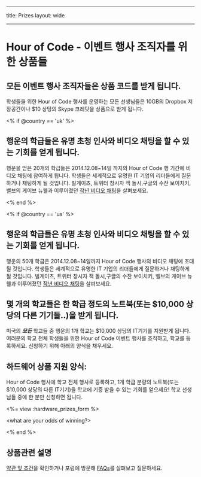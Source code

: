 * * *

title: Prizes layout: wide

* * *

# Hour of Code - 이벤트 행사 조직자를 위한 상품들

## 모든 이벤트 행사 조직자들은 상품 코드를 받게 됩니다.

학생들을 위한 Hour of Code 행사를 운영하는 모든 선생님들은 10GB의 Dropbox 저장공간이나 $10 상당의 Skype 크레딧을 상품으로 받게 됩니다.

<% if @country == 'uk' %>

## 행운의 학급들은 유명 초청 인사와 비디오 채팅을 할 수 있는 기회를 얻게 됩니다.

행운을 얻은 20개의 학급들은 2014.12.08~14일 까지의 Hour of Code 행 기간에 비디오 채팅에 참여하게 됩니다. 학생들은 세계적으로 유명한 IT 기업의 리더들에게 질문하거나 채팅하게 될 것입니다. 빌게이츠, 트위터 창시자 잭 돌시,구글의 수잔 보이치키, 벨브의 게이브 뉴웰과 이루어졌던 [작년 비디오 채팅](http://www.youtube.com/playlist?list=PLzdnOPI1iJNckJ81gRpJe5mR7imAHDl9a)을 살펴보세요.

<% end %>

<% if @country == 'us' %>

## 행운의 학급들은 유명 초청 인사와 비디오 채팅을 할 수 있는 기회를 얻게 됩니다.

행운의 50개 학급은 2014.12.08~14일까지 Hour of Code 행사의 비디오 채팅에 초대될 것입니다. 학생들은 세계적으로 유명한 IT 기업의 리더들에게 질문하거나 채팅하게 될 것입니다. 빌게이츠, 트위터 창시자 잭 돌시,구글의 수잔 보이치키, 벨브의 게이브 뉴웰과 이루어졌던 [작년 비디오 채팅](http://www.youtube.com/playlist?list=PLzdnOPI1iJNckJ81gRpJe5mR7imAHDl9a)을 살펴보세요.

## 몇 개의 학교들은 한 학급 정도의 노트북(또는 $10,000 상당의 다른 기기들..)을 받게 됩니다.

미국의 ***모든*** 학교들 중 행운의 1개 학교는 $10,000 상당의 IT기기를 지원받게 됩니다. 여러분의 학교 전체 학생들을 위한 Hour of Code 이벤트 행사를 조직하고, 학교를 등록하세요. 신청하기 위해 아래의 양식을 채우세요.

## 하드웨어 상품 지원 양식:

Hour of Code 행사에 학교 전체 행사로 등록하고, 1개 학급 분량의 노트북(또는 $10,000 상당의 다른 IT기기)을 학교에 기증 받을 수 있는 기회를 얻으세요! 학교 선생님들 중에 한 분만 신청하면 됩니다.

<%= view :hardware_prizes_form %>

<what are your odds of winning?>

<see a list of all schools signed up for the hour code in your state. one public k-12 school every u.s. state will win class-set laptops.>

<% end %>

## 상품관련 설명

[약관 및 조건](/prizes-terms)을 확인하거나 포럼에 방문해 [FAQs](http://support.code.org)를 살펴보고 질문하세요.